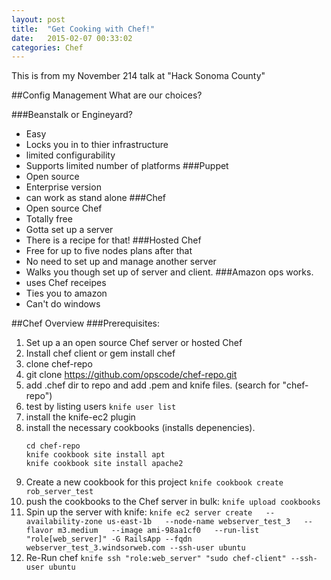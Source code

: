 ```yaml
---
layout: post
title:  "Get Cooking with Chef!"
date:   2015-02-07 00:33:02
categories: Chef
---
```


This is from my November 214 talk at "Hack Sonoma County"

##Config Management What are our choices?

###Beanstalk or Engineyard?
* Easy
* Locks you in to thier infrastructure
* limited configurability
* Supports limited number of platforms
###Puppet
* Open source
* Enterprise version
* can work as stand alone
###Chef
* Open source Chef
* Totally free
* Gotta set up a server
* There is a recipe for  that!
###Hosted Chef
* Free for up to five nodes plans after that
* No need to set up and manage another server
* Walks you though set up of server and client.
###Amazon ops works.
* uses Chef receipes
* Ties you to amazon
* Can't do windows

##Chef Overview
###Prerequisites:
1. Set up a an open source Chef server or hosted Chef
1. Install chef client or gem install chef
1. clone chef-repo
1. git clone https://github.com/opscode/chef-repo.git
1. add .chef dir to repo and add .pem and knife files. (search for "chef-repo")
1. test by listing users
   `knife user list`
1. install the knife-ec2 plugin
1. install the necessary cookbooks (installs depenencies).
   ```
   cd chef-repo
   knife cookbook site install apt
   knife cookbook site install apache2
   ```
1. Create a new cookbook for this project
   `knife cookbook create rob_server_test`
1. push the cookbooks to the Chef server in bulk:
   `knife upload cookbooks`
1. Spin up the server with knife:
   `knife ec2 server create   --availability-zone us-east-1b   --node-name webserver_test_3   --flavor m3.medium   --image ami-98aa1cf0   --run-list "role[web_server]" -G RailsApp --fqdn webserver_test_3.windsorweb.com --ssh-user ubuntu`
1. Re-Run chef
   `knife ssh "role:web_server" "sudo chef-client" --ssh-user ubuntu`


